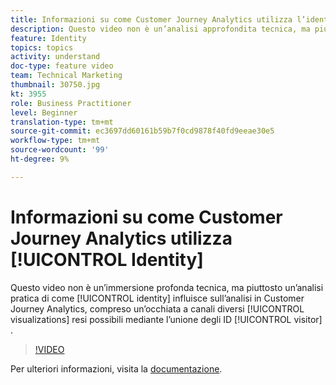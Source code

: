 ```yaml
---
title: Informazioni su come Customer Journey Analytics utilizza l’identità
description: Questo video non è un’analisi approfondita tecnica, ma piuttosto un’analisi pratica di come l’identità influisce sull’analisi in Adobe Customer Journey Analytics, con un’occhiata alle visualizzazioni cross-channel rese possibili dall’unione degli ID visitatore.
feature: Identity
topics: topics
activity: understand
doc-type: feature video
team: Technical Marketing
thumbnail: 30750.jpg
kt: 3955
role: Business Practitioner
level: Beginner
translation-type: tm+mt
source-git-commit: ec3697dd60161b59b7f0cd9878f40fd9eeae30e5
workflow-type: tm+mt
source-wordcount: '99'
ht-degree: 9%

---
```



# Informazioni su come Customer Journey Analytics utilizza [!UICONTROL Identity]

Questo video non è un’immersione profonda tecnica, ma piuttosto un’analisi pratica di come [!UICONTROL identity] influisce sull’analisi in Customer Journey Analytics, compreso un’occhiata a canali diversi [!UICONTROL visualizations] resi possibili mediante l’unione degli ID [!UICONTROL visitor] .

>[!VIDEO](https://video.tv.adobe.com/v/30750/?quality=12&enable10seconds=on&speedcontrol=on)

Per ulteriori informazioni, visita la [documentazione](https://docs.adobe.com/content/help/it-IT/analytics-platform/using/cja-landing.html).
